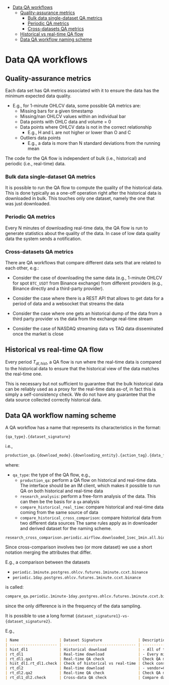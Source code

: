 

<!-- toc -->

- [Data QA workflows](#data-qa-workflows)
  * [Quality-assurance metrics](#quality-assurance-metrics)
    + [Bulk data single-dataset QA metrics](#bulk-data-single-dataset-qa-metrics)
    + [Periodic QA metrics](#periodic-qa-metrics)
    + [Cross-datasets QA metrics](#cross-datasets-qa-metrics)
  * [Historical vs real-time QA flow](#historical-vs-real-time-qa-flow)
  * [Data QA workflow naming scheme](#data-qa-workflow-naming-scheme)

<!-- tocstop -->

# Data QA workflows

## Quality-assurance metrics

Each data set has QA metrics associated with it to ensure the data has the
minimum expected data quality.

- E.g., for 1-minute OHLCV data, some possible QA metrics are:
  - Missing bars for a given timestamp
  - Missing/nan OHLCV values within an individual bar
  - Data points with OHLC data and volume = 0
  - Data points where OHLCV data is not in the correct relationship
    - E.g., H and L are not higher or lower than O and C
  - Outliers data points
    - E.g., a data is more than N standard deviations from the running mean

The code for the QA flow is independent of bulk (i.e., historical) and periodic
(i.e., real-time) data.

### Bulk data single-dataset QA metrics

It is possible to run the QA flow to compute the quality of the historical data.
This is done typically as a one-off operation right after the historical data is
downloaded in bulk. This touches only one dataset, namely the one that was just
downloaded.

### Periodic QA metrics

Every N minutes of downloading real-time data, the QA flow is run to generate
statistics about the quality of the data. In case of low data quality data the
system sends a notification.

### Cross-datasets QA metrics

There are QA workflows that compare different data sets that are related to each
other, e.g.:

- Consider the case of downloading the same data (e.g., 1-minute OHLCV for spot
  `BTC_USDT` from Binance exchange) from different providers (e.g., Binance
  directly and a third-party provider).

- Consider the case where there is a REST API that allows to get data for a
  period of data and a websocket that streams the data

- Consider the case where one gets an historical dump of the data from a third
  party provider vs the data from the exchange real-time stream

- Consider the case of NASDAQ streaming data vs TAQ data disseminated once the
  market is close

## Historical vs real-time QA flow

Every period $T_{dl,hist}$, a QA flow is run where the real-time data is
compared to the historical data to ensure that the historical view of the data
matches the real-time one.

This is necessary but not sufficient to guarantee that the bulk historical data
can be reliably used as a proxy for the real-time data as-of, in fact this is
simply a self-consistency check. We do not have any guarantee that the data
source collected correctly historical data.

## Data QA workflow naming scheme

A QA workflow has a name that represents its characteristics in the format:
```
{qa_type}.{dataset_signature}
```

i.e.,

```markdown
production_qa.{download_mode}.{downloading_entity}.{action_tag}.{data_format}.{data_type}.{asset_type}.{universe}.{vendor}.{exchange}.{version\[-snapshot\]}.{asset}.{extension}
```

where:

- `qa_type`: the type of the QA flow, e.g.,
  - `production_qa`: perform a QA flow on historical and real-time data. The
    interface should be an IM client, which makes it possible to run QA on both
    historical and real-time data
  - `research_analysis`: perform a free-form analysis of the data. This can then
    be the basis for a `qa` analysis
  - `compare_historical_real_time`: compare historical and real-time data coming
    from the same source of data
  - `compare_historical_cross_comparison`: compare historical data from two
    different data sources The same rules apply as in downloader and derived
    dataset for the naming scheme.
```
research_cross_comparison.periodic.airflow.downloaded_1sec_1min.all.bid_ask.futures.all.ccxt_cryptochassis.all.v1_0_0
```

Since cross-comparison involves two (or more dataset) we use a short notation
merging the attributes that differ.

E.g., a comparison between the datasets

- `periodic.1minute.postgres.ohlcv.futures.1minute.ccxt.binance`
- `periodic.1day.postgres.ohlcv.futures.1minute.ccxt.binance`

is called:

```markdown
compare_qa.periodic.1minute-1day.postgres.ohlcv.futures.1minute.ccxt.binance
```

since the only difference is in the frequency of the data sampling.

It is possible to use a long format
`{dataset_signature1}-vs-{dataset_signature2}`.

E.g.,

```markdown
| Name                  | Dataset Signature                | Description                                                          | Frequency                 | Dashboard | Data Location | Active? |
| --------------------- | -------------------------------- | -------------------------------------------------------------------- | ------------------------- | --------- | ------------- | ------- |
| hist_dl1              | Historical download              | - All of the past day data<br>- Once a day at 0:00:00 UTC            | -                         | s3://...  | Yes           |
| rt_dl1                | Real-time download               | - Every minute                                                       | -                         | s3://...  | Yes           |
| rt_dl1.qa1            | Real-time QA check               | Check QA metrics for dl1                                             | Every 5 minutes           | -         | s3://...      | Yes     |
| hist_dl1.rt_dl1.check | Check of historical vs real-time | Check consistency between historical and real-time CCXT binance data | Once a day at 0:15:00 UTC | -         | -             | -       |
| rt_dl2                | Real-time download               | - vendor=CryptoChassis<br>- exchange=Binance<br>- data type=bid/ask  | Every minute              | -         | s3://...      | Yes     |
| rt_dl2.qa2            | Real-time QA check               | Check QA metrics for dl3                                             | Every 5 minutes           | -         | s3://...      | Yes     |
| rt_dl1_dl2.check      | Cross-data QA check              | Compare data from rt_dl1 and rt_dl2                                  | Every 5 minutes           | -         | -             | -       |
```
